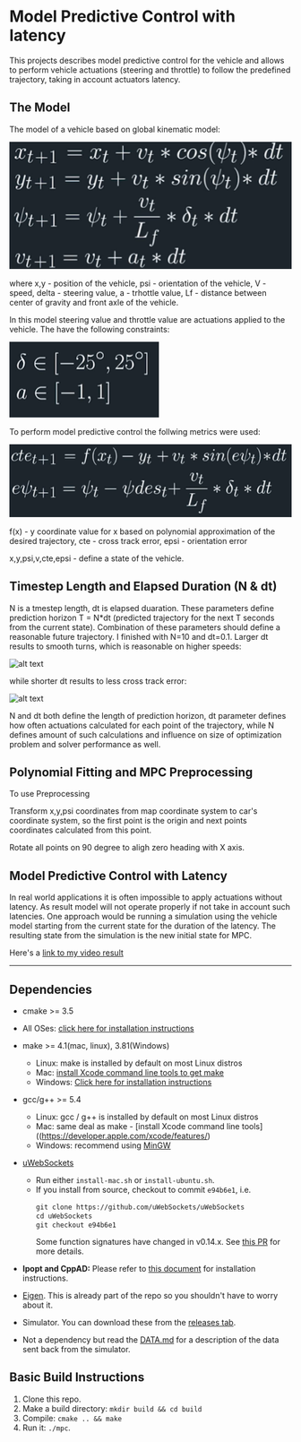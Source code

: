 # Model Predictive Control with latency

This projects describes model predictive control for the vehicle and allows to perform vehicle actuations (steering and throttle) to follow the predefined trajectory, taking in account actuators latency.

## The Model

[image1]: ./images/model.png
[image2]: ./images/constraints.png
[image3]: ./images/metrics.png
[image4]: ./images/short_dt.gif
[image5]: ./images/long_dt.gif
[image6]: ./images/output_video.gif

The model of a vehicle based on global kinematic model:

![alt text][image1]

where x,y - position of the vehicle, psi - orientation of the vehicle, V - speed, delta - steering value, a - trhottle value, Lf - distance between center of gravity and front axle of the vehicle.

In this model steering value and throttle value are actuations applied to the vehicle. The have the following constraints:

![alt text][image2]

To perform model predictive control the follwing metrics were used:

![alt text][image3]

f(x) - y coordinate value for x based on polynomial approximation of the desired trajectory, cte - cross track error, epsi - orientation error

x,y,psi,v,cte,epsi - define a state of the vehicle.

## Timestep Length and Elapsed Duration (N & dt)

N is a tmestep length, dt is elapsed duaration. These parameters define prediction horizon T = N*dt (predicted trajectory for the next T seconds from the current state).
Combination of these parameters should define a reasonable future trajectory. I finished with N=10 and dt=0.1. 
Larger dt results to smooth turns, which is reasonable on higher speeds:

![alt text][image4]

while shorter dt results to less cross track error:

![alt text][image5]

N and dt both define the length of prediction horizon, dt parameter defines how often actuations calculated for each point of the trajectory,
while N defines amount of such calculations and influence on size of optimization problem and solver performance as well.


## Polynomial Fitting and MPC Preprocessing
To use 
Preprocessing

Transform x,y,psi coordinates from map coordinate system to car's coordinate system,
so the first point is the origin and next points coordinates calculated from this point.

Rotate all points on 90 degree to aligh zero heading with X axis.

## Model Predictive Control with Latency

In real world applications it is often impossible to apply actuations without latency. As result model will not operate properly if not take in account such latencies.
One approach would be running a simulation using the vehicle model starting from the current state for the duration of the latency.
The resulting state from the simulation is the new initial state for MPC.


Here's a [link to my video result](./output_video.mp4)

---

## Dependencies

* cmake >= 3.5
 * All OSes: [click here for installation instructions](https://cmake.org/install/)
* make >= 4.1(mac, linux), 3.81(Windows)
  * Linux: make is installed by default on most Linux distros
  * Mac: [install Xcode command line tools to get make](https://developer.apple.com/xcode/features/)
  * Windows: [Click here for installation instructions](http://gnuwin32.sourceforge.net/packages/make.htm)
* gcc/g++ >= 5.4
  * Linux: gcc / g++ is installed by default on most Linux distros
  * Mac: same deal as make - [install Xcode command line tools]((https://developer.apple.com/xcode/features/)
  * Windows: recommend using [MinGW](http://www.mingw.org/)
* [uWebSockets](https://github.com/uWebSockets/uWebSockets)
  * Run either `install-mac.sh` or `install-ubuntu.sh`.
  * If you install from source, checkout to commit `e94b6e1`, i.e.
    ```
    git clone https://github.com/uWebSockets/uWebSockets
    cd uWebSockets
    git checkout e94b6e1
    ```
    Some function signatures have changed in v0.14.x. See [this PR](https://github.com/udacity/CarND-MPC-Project/pull/3) for more details.

* **Ipopt and CppAD:** Please refer to [this document](https://github.com/udacity/CarND-MPC-Project/blob/master/install_Ipopt_CppAD.md) for installation instructions.
* [Eigen](http://eigen.tuxfamily.org/index.php?title=Main_Page). This is already part of the repo so you shouldn't have to worry about it.
* Simulator. You can download these from the [releases tab](https://github.com/udacity/self-driving-car-sim/releases).
* Not a dependency but read the [DATA.md](./DATA.md) for a description of the data sent back from the simulator.


## Basic Build Instructions

1. Clone this repo.
2. Make a build directory: `mkdir build && cd build`
3. Compile: `cmake .. && make`
4. Run it: `./mpc`.

